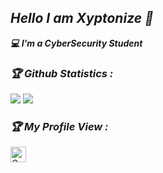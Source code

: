 <h2><b><i>Hello I am Xyptonize 👋</i></b></h2>
<b><i>💻 I'm a CyberSecurity Student</i></b>





<h3><b><i>🏆 Github Statistics :</i></b></h3>
<!-- <a href="https://github.com/xyptonize"><img width=550 src="https://github-profile-trophy.vercel.app/?username=xyptonize&theme=dracula&no-frame=true&title=Followers,Stars,Commit,Repository,Issues"/></a> -->
<a href="https://github.com/xyptonize"><img src="https://github-profile-trophy.vercel.app/?username=xyptonize&theme=darkhub&margin-w=13&margin-h=15&column=7"/></a>

<a href="https://github.com/anuraghazra/github-readme-stats">
  <img src="https://github-readme-stats.vercel.app/api?username=xyptonize&show_icons=true&theme=midnight-purple&line_height=24&hide=stars&bg_color=0d1117" />
</a>


<h3><b><i>🏆 My Profile View :</i></b></h3>
<a href="https://github.com/xyptonize"><img height="25" title="Counter" src="https://komarev.com/ghpvc/?username=xyptonize&color=blueviolet&style=flat-square"></a>
